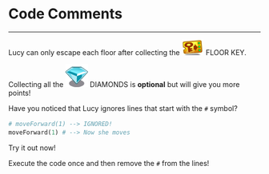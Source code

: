 # Code Comments
***

Lucy can only escape each floor after collecting the !["Floor Key"](/lucy/dev/game/assets/tiles/tileKey.png) FLOOR KEY.

Collecting all the !["Diamond"](/lucy/dev/game/assets/tiles/tileDIAMOND.png) DIAMONDS is **optional** but will give you more points!

Have you noticed that Lucy ignores lines that start with the `#` symbol?

```python
# moveForward(1) --> IGNORED!
moveForward(1) # --> Now she moves
```

Try it out now!

Execute the code once and then remove the `#` from the lines!
